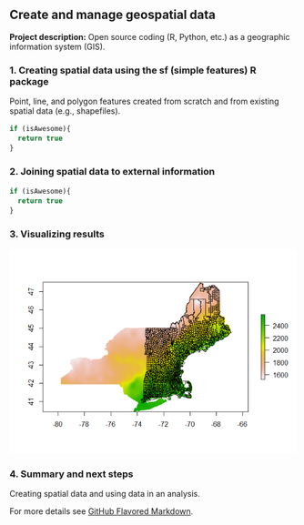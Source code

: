## Create and manage geospatial data

**Project description:** Open source coding (R, Python, etc.) as a geographic information system (GIS).

### 1. Creating spatial data using the sf (simple features) R package

Point, line, and polygon features created from scratch and from existing spatial data (e.g., shapefiles). 

```javascript
if (isAwesome){
  return true
}
```

### 2. Joining spatial data to external information

```javascript
if (isAwesome){
  return true
}
```

### 3. Visualizing results

<img src="images/cosubs_rainfall_thumbnail.png?raw=true"/>

### 4. Summary and next steps

Creating spatial data and using data in an analysis. 

For more details see [GitHub Flavored Markdown](https://guides.github.com/features/mastering-markdown/).
